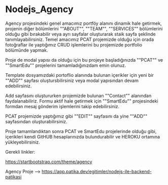 # Nodejs_Agency

Agency projesindeki genel amacımız portföy alanını dinamik hale getirmek, projenin diğer bölümlerini ""ABOUT"", ""TEAM"", ""SERVICES"" bölümlerini olduğu gibi bırakabilir veya ayrı sayfalar oluşturarak staik sayfa şeklinde tanımlayabilirsiniz. Temel amacımız PCAT projemizde olduğu için orada fotoğraflar ile yaptığımız CRUD işlemlerini bu projemizde portfolio bölümünde yapmak.

Proje de modal yapısı da olduğu için bu projeye başladığınızda ""PCAT"" ve ""SmartEdu"" projelerini tamamladığınızdam emin olunuz.

Template dosyamızdaki portoflio alanında bulunan içerikler için yeni bir ""ADD"" sayfası oluştursbilirsiniz veya modal yapısından devam edebilirsiniz.

Add sayfasını oluştururken projemizde bulunan ""Contact"" alanından faydalanabiliriz. Formu aktif hale getirmek için ""SmartEdu"" projesindeki formdan mesaj gönderim işlemlerini takip edebilirsiniz.

PCAT projemizde yaptığımız gibi ""EDIT"" sayfasını da yine ""ADD"" sayfasından oluşturabilirsiniz.

Proje tamamlandıktan sonra PCAT ve SmartEdu projelerinde olduğu gibi, içerikleri kendi GitHUB hesaplarınızda bulundurabilir ve HEROKU ortamına yükleyebilirsiniz.

Gerekli linkler:

https://startbootstrap.com/theme/agency

Agency Proje --> https://app.patika.dev/egitimler/nodejs-ile-backend-patikasi
